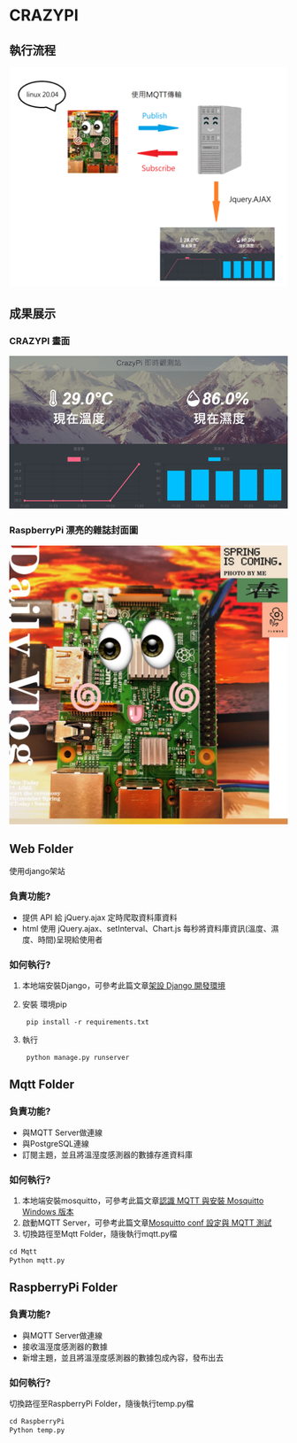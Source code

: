 # CRAZYPI
## 執行流程
![FlowChart](/flowchart.png)
## 成果展示
### CRAZYPI 畫面
![CrazyPi](/CrazyPi.gif)
### RaspberryPi 漂亮的雜誌封面圖
![RaspberryPi](/RaspberryPi.jpg)

## Web Folder
使用django架站  

### 負責功能?
- 提供 API 給 jQuery.ajax 定時爬取資料庫資料
- html 使用 jQuery.ajax、setInterval、Chart.js 每秒將資料庫資訊(溫度、濕度、時間)呈現給使用者

### 如何執行?
1. 本地端安裝Django，可參考此篇文章[架設 Django 開發環境](https://developer.mozilla.org/zh-TW/docs/Learn/Server-side/Django/development_environment)
2. 安裝 環境pip

        pip install -r requirements.txt
3. 執行
       
        python manage.py runserver
## Mqtt Folder
### 負責功能?
- 與MQTT Server做連線
- 與PostgreSQL連線
- 訂閱主題，並且將溫溼度感測器的數據存進資料庫   
### 如何執行?
1. 本地端安裝mosquitto，可參考此篇文章[認識 MQTT 與安裝 Mosquitto Windows 版本](https://jimirobot.tw/esp32-mosquitto-windows-mqtt-tutorial/)
2. 啟動MQTT Server，可參考此篇文章[Mosquitto conf 設定與 MQTT 測試](https://jimirobot.tw/esp32-mosquitto-conf-mqtt-tutorial/)
3. 切換路徑至Mqtt Folder，隨後執行mqtt.py檔
```bash=
cd Mqtt
Python mqtt.py
```
## RaspberryPi Folder
### 負責功能?
- 與MQTT Server做連線
- 接收溫溼度感測器的數據
- 新增主題，並且將溫溼度感測器的數據包成內容，發布出去   
### 如何執行?
切換路徑至RaspberryPi Folder，隨後執行temp.py檔
```bash=
cd RaspberryPi
Python temp.py
```
